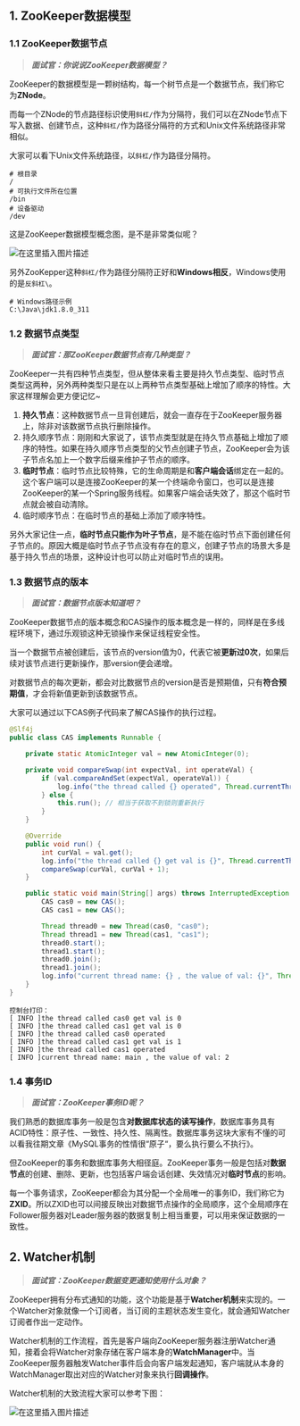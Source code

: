 ## 1. ZooKeeper数据模型
### 1.1 ZooKeeper数据节点

> ***面试官：你说说ZooKeeper数据模型？***

ZooKeeper的数据模型是一颗树结构，每一个树节点是一个数据节点，我们称它为**ZNode**。

而每一个ZNode的节点路径标识使用`斜杠/`作为分隔符，我们可以在ZNode节点下写入数据、创建节点，这种`斜杠/`作为路径分隔符的方式和Unix文件系统路径非常相似。

大家可以看下Unix文件系统路径，以`斜杠/`作为路径分隔符。

```shell
# 根目录
/
# 可执行文件所在位置
/bin
# 设备驱动
/dev
```

这是ZooKeeper数据模型概念图，是不是非常类似呢？

![在这里插入图片描述](https://img-blog.csdnimg.cn/direct/8638d0e764324b1dab306e5a87ab2bd4.png#pic_center)


另外ZooKepper这种`斜杠/`作为路径分隔符正好和**Windows相反**，Windows使用的是`反斜杠\`。

```shell
# Windows路径示例
C:\Java\jdk1.8.0_311
```

### 1.2 数据节点类型

> ***面试官：那ZooKeeper数据节点有几种类型？***

ZooKeeper一共有四种节点类型，但从整体来看主要是持久节点类型、临时节点类型这两种，另外两种类型只是在以上两种节点类型基础上增加了顺序的特性。大家这样理解会更方便记忆~

1. **持久节点**：这种数据节点一旦背创建后，就会一直存在于ZooKeeper服务器上，除非对该数据节点执行删除操作。
2. 持久顺序节点：刚刚和大家说了，该节点类型就是在持久节点基础上增加了顺序的特性。如果在持久顺序节点类型的父节点创建子节点，ZooKeeper会为该子节点名加上一个数字后缀来维护子节点的顺序。
3. **临时节点**：临时节点比较特殊，它的生命周期是和**客户端会话**绑定在一起的。这个客户端可以是连接ZooKeeper的某一个终端命令窗口，也可以是连接ZooKeeper的某一个Spring服务线程。如果客户端会话失效了，那这个临时节点就会被自动清除。
4. 临时顺序节点：在临时节点的基础上添加了顺序特性。

另外大家记住一点，**临时节点只能作为叶子节点**，是不能在临时节点下面创建任何子节点的。原因大概是临时节点子节点没有存在的意义，创建子节点的场景大多是基于持久节点的场景，这种设计也可以防止对临时节点的误用。

### 1.3 数据节点的版本

> ***面试官：数据节点版本知道吧？***

ZooKeeper数据节点的版本概念和CAS操作的版本概念是一样的，同样是在多线程环境下，通过乐观锁这种无锁操作来保证线程安全性。

当一个数据节点被创建后，该节点的version值为0，代表它被**更新过0次**，如果后续对该节点进行更新操作，那version便会递增。

对数据节点的每次更新，都会对比数据节点的version是否是预期值，只有**符合预期值**，才会将新值更新到该数据节点。

大家可以通过以下CAS例子代码来了解CAS操作的执行过程。

```java
@Slf4j
public class CAS implements Runnable {

    private static AtomicInteger val = new AtomicInteger(0);

    private void compareSwap(int expectVal, int operateVal) {
        if (val.compareAndSet(expectVal, operateVal)) {
            log.info("the thread called {} operated", Thread.currentThread().getName());
        } else {
            this.run(); // 相当于获取不到锁则重新执行
        }
    }

    @Override
    public void run() {
        int curVal = val.get();
        log.info("the thread called {} get val is {}", Thread.currentThread().getName(), curVal);
        compareSwap(curVal, curVal + 1);
    }

    public static void main(String[] args) throws InterruptedException {
        CAS cas0 = new CAS();
        CAS cas1 = new CAS();

        Thread thread0 = new Thread(cas0, "cas0");
        Thread thread1 = new Thread(cas1, "cas1");
        thread0.start();
        thread1.start();
        thread0.join();
        thread1.join();
        log.info("current thread name: {} , the value of val: {}", Thread.currentThread().getName(), val);
    }
}
```

```shell
控制台打印：
[ INFO ]the thread called cas0 get val is 0
[ INFO ]the thread called cas1 get val is 0
[ INFO ]the thread called cas0 operated
[ INFO ]the thread called cas1 get val is 1
[ INFO ]the thread called cas1 operated
[ INFO ]current thread name: main , the value of val: 2
```

### 1.4 事务ID

> ***面试官：ZooKeeper事务ID呢？***

我们熟悉的数据库事务一般是包含**对数据库状态的读写操作**，数据库事务具有ACID特性：原子性、一致性、持久性、隔离性。数据库事务这块大家有不懂的可以看我往期文章《MySQL事务的性情很“原子“，要么执行要么不执行》。

但ZooKeeper的事务和数据库事务大相径庭。ZooKeeper事务一般是包括对**数据节点**的创建、删除、更新，也包括客户端会话创建、失效情况对**临时节点**的影响。

每一个事务请求，ZooKeeper都会为其分配一个全局唯一的事务ID，我们称它为**ZXID**。所以ZXID也可以间接反映出对数据节点操作的全局顺序，这个全局顺序在Follower服务器对Leader服务器的数据复制上相当重要，可以用来保证数据的一致性。

## 2. Watcher机制

> ***面试官：ZooKeeper数据变更通知使用什么对象？***

ZooKeeper拥有分布式通知的功能，这个功能是基于**Watcher机制**来实现的。一个Watcher对象就像一个订阅者，当订阅的主题状态发生变化，就会通知Watcher订阅者作出一定动作。

Watcher机制的工作流程，首先是客户端向ZooKeeper服务器注册Watcher通知，接着会将Watcher对象存储在客户端本身的**WatchManager**中。当ZooKeeper服务器触发Watcher事件后会向客户端发起通知，客户端就从本身的WatchManager取出对应的Watcher对象来执行**回调操作**。

Watcher机制的大致流程大家可以参考下图：

![在这里插入图片描述](https://img-blog.csdnimg.cn/direct/59561ea4ca5b496a96604a276320ff6a.png#pic_center)
